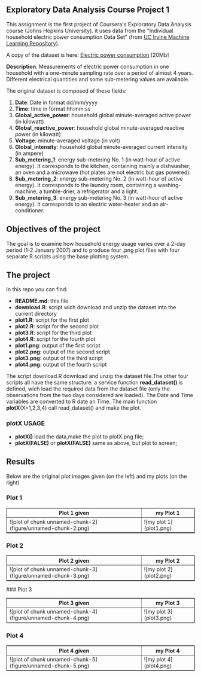 ## Exploratory Data Analysis Course Project 1


This assignment is the first project of Coursera's Exploratory Data Analysis
course (Johns Hopkins University).
it uses data from the "Individual household
electric power consumption Data Set" (from
<a href="http://archive.ics.uci.edu/ml/">UC Irvine Machine
Learning Repository</a>).



A copy of the dataset is here:
<a href="https://d396qusza40orc.cloudfront.net/exdata%2Fdata%2Fhousehold_power_consumption.zip">Electric power consumption</a> [20Mb]

<b>Description</b>: Measurements of electric power consumption in
one household with a one-minute sampling rate over a period of almost
4 years. Different electrical quantities and some sub-metering values
are available.


The original dataset is composed of these fields:  
<ol>
<li><b>Date</b>: Date in format dd/mm/yyyy </li>
<li><b>Time</b>: time in format hh:mm:ss </li>
<li><b>Global_active_power</b>: household global minute-averaged active power (in kilowatt) </li>
<li><b>Global_reactive_power</b>: household global minute-averaged reactive power (in kilowatt) </li>
<li><b>Voltage</b>: minute-averaged voltage (in volt) </li>
<li><b>Global_intensity</b>: household global minute-averaged current intensity (in ampere) </li>
<li><b>Sub_metering_1</b>: energy sub-metering No. 1 (in watt-hour of active energy). It corresponds to the kitchen, containing mainly a dishwasher, an oven and a microwave (hot plates are not electric but gas powered). </li>
<li><b>Sub_metering_2</b>: energy sub-metering No. 2 (in watt-hour of active energy). It corresponds to the laundry room, containing a washing-machine, a tumble-drier, a refrigerator and a light. </li>
<li><b>Sub_metering_3</b>: energy sub-metering No. 3 (in watt-hour of active energy). It corresponds to an electric water-heater and an air-conditioner.</li>
</ol>


## Objectives of the project

The goal is to examine how household energy usage varies over a 2-day period (1-2 
January 2007) and to produce four .png plot files with four separate R scripts using the base plotting system.


## The project

In this repo you can find:

<ul>
<li><b>README.md</b>: this file </li> 
<li><b>download.R</b>: script wich download and unzip the dataset into the current directory</li>
<li><b>plot1.R</b>: script for the first plot </li>
<li><b>plot2.R</b>: script for the second plot  </li>
<li><b>plot3.R</b>: script for the third plot  </li>
<li><b>plot4.R</b>: script for the fourth plot </li>
<li><b>plot1.png</b>: output of the first script </li>
<li><b>plot2.png</b>: output of the second script </li>
<li><b>plot3.png</b>: output of the third script  </li>
<li><b>plot4.png</b>: output of the fourth script  </li>
</ul>

The script download.R download and unzip the dataset file.The other four
scripts all have the same structure:
a service function <b>read_dataset()</b> is defined, wich load the required data
from the dataset file (only the observations from the two days considered are loaded).
The Date and Time variables are converted to R date an Time.
The main function <b>plotX</b>(X=1,2,3,4) call read_dataset() and make the plot.

### plotX USAGE
* <b>plotX()</b>  load the data,make the plot to  plotX.png file;
* <b>plotX(FALSE)</b> or <b>plotX(FALSE)</b>  same as above, but plot to  screen;


## Results

Below are the original plot images given (on the left) and my plots (on the right)

### Plot 1

<table border=1>
<tr>
<th>Plot 1 given</th>
<th>my Plot 1</th>
</tr>
<tr>
<td>![plot of chunk unnamed-chunk-2](figure/unnamed-chunk-2.png)</td>
<td>![my plot 1](plot1.png)</td>
</tr>
</table>

### Plot 2

<table border=1>
<tr>
<th>Plot 2 given</th>
<th>my Plot 2</th>
</tr>
<tr>
<td>![plot of chunk unnamed-chunk-3](figure/unnamed-chunk-3.png)</td> 
<td>![my plot 2](plot2.png)</td>
</tr>
</table>
### Plot 3

<table border=1>
<tr>
<th>Plot 3 given</th>
<th>my Plot 3</th>
</tr>
<tr>
<td>![plot of chunk unnamed-chunk-4](figure/unnamed-chunk-4.png)</td> 
<td>![my plot 3](plot3.png)</td>
</tr>
</table>

### Plot 4

<table border=1>
<tr>
<th>Plot 4 given</th>
<th>my Plot 4</th>
</tr>
<tr>
<td>![plot of chunk unnamed-chunk-5](figure/unnamed-chunk-5.png)</td> 
<td>![my plot 4](plot4.png)</td>
</tr>
</table>

